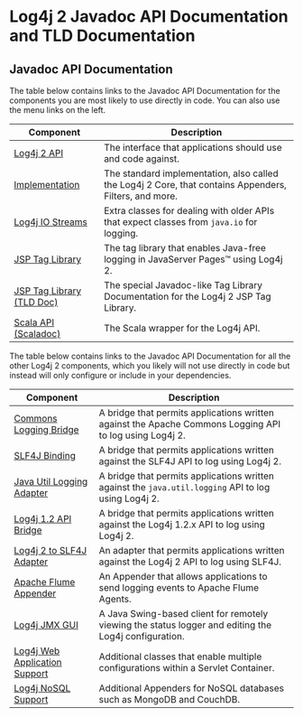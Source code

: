 <!-- vim: set syn=markdown : -->
<!--
    Licensed to the Apache Software Foundation (ASF) under one or more
    contributor license agreements.  See the NOTICE file distributed with
    this work for additional information regarding copyright ownership.
    The ASF licenses this file to You under the Apache License, Version 2.0
    (the "License"); you may not use this file except in compliance with
    the License.  You may obtain a copy of the License at

         http://www.apache.org/licenses/LICENSE-2.0

    Unless required by applicable law or agreed to in writing, software
    distributed under the License is distributed on an "AS IS" BASIS,
    WITHOUT WARRANTIES OR CONDITIONS OF ANY KIND, either express or implied.
    See the License for the specific language governing permissions and
    limitations under the License.
-->

# Log4j 2 Javadoc API Documentation and TLD Documentation

## Javadoc API Documentation

The table below contains links to the Javadoc API Documentation for the components you are most likely to use
directly in code. You can also use the menu links on the left.

Component | Description
--------- | -----------
[Log4j 2 API](log4j-api/apidocs/index.html) | The interface that applications should use and code against.
[Implementation](log4j-core/apidocs/index.html) | The standard implementation, also called the Log4j 2 Core, that contains Appenders, Filters, and more.
[Log4j IO Streams](log4j-iostreams/apidocs/index.html) | Extra classes for dealing with older APIs that expect classes from `java.io` for logging.
[JSP Tag Library](log4j-taglib/apidocs/index.html) | The tag library that enables Java-free logging in JavaServer Pages™ using Log4j 2.
[JSP Tag Library (TLD Doc)](log4j-taglib/tlddoc/index.html) | The special Javadoc-like Tag Library Documentation for the Log4j 2 JSP Tag Library.
[Scala API (Scaladoc)](log4j-api-scala_2.11/scaladocs/index.html#org.apache.logging.log4j.scala.package) | The Scala wrapper for the Log4j API.

The table below contains links to the Javadoc API Documentation for all the other Log4j 2 components, which you
likely will not use directly in code but instead will only configure or include in your dependencies.

Component | Description
--------- | -----------
[Commons Logging Bridge](log4j-jcl/apidocs/index.html) | A bridge that permits applications written against the Apache Commons Logging API to log using Log4j 2.
[SLF4J Binding](log4j-slf4j-impl/apidocs/index.html) | A bridge that permits applications written against the SLF4J API to log using Log4j 2.
[Java Util Logging Adapter](log4j-jul/apidocs/index.html) | A bridge that permits applications written against the `java.util.logging` API to log using Log4j 2.
[Log4j 1.2 API Bridge](log4j-1.2-api/apidocs/index.html) | A bridge that permits applications written against the Log4j 1.2.x API to log using Log4j 2.
[Log4j 2 to SLF4J Adapter](log4j-to-slf4j/apidocs/index.html) | An adapter that permits applications written against the Log4j 2 API to log using SLF4J.
[Apache Flume Appender](log4j-flume-ng/apidocs/index.html) | An Appender that allows applications to send logging events to Apache Flume Agents.
[Log4j JMX GUI](log4j-jmx-gui/apidocs/index.html) | A Java Swing-based client for remotely viewing the status logger and editing the Log4j configuration.
[Log4j Web Application Support](log4j-web/apidocs/index.html) | Additional classes that enable multiple configurations within a Servlet Container.
[Log4j NoSQL Support](log4j-nosql/apidocs/index.html) | Additional Appenders for NoSQL databases such as MongoDB and CouchDB.
